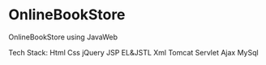 # OnlineBookStore
OnlineBookStore using JavaWeb

Tech Stack:
Html Css jQuery JSP EL&JSTL Xml Tomcat Servlet Ajax MySql
